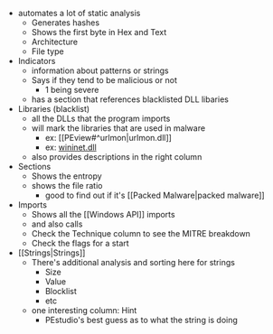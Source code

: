 - automates a lot of static analysis
	- Generates hashes
	- Shows the first byte in Hex and Text
	- Architecture
	- File type
- Indicators
	- information about patterns or strings
	- Says if they tend to be malicious or not
		- 1 being severe
	- has a section that references blacklisted DLL libaries
- Libraries (blacklist)
	- all the DLLs that the program imports
	- will mark the libraries that are used in malware
		- ex: [[PEview#^urlmon|urlmon.dll]]
		- ex: [wininet.dll](https://learn.microsoft.com/en-us/windows/win32/wininet/about-wininet)
	- also provides descriptions in the right column
- Sections
	- Shows the entropy
	- shows the file ratio
		- good to find out if it's [[Packed Malware|packed malware]]
- Imports
	- Shows all the [[Windows API]] imports
	- and also calls
	- Check the Technique column to see the MITRE breakdown
	- Check the flags for a start
- [[Strings|Strings]]
	- There's additional analysis and sorting here for strings
		- Size
		- Value
		- Blocklist
		- etc
	- one interesting column: Hint
		- PEstudio's best guess as to what the string is doing